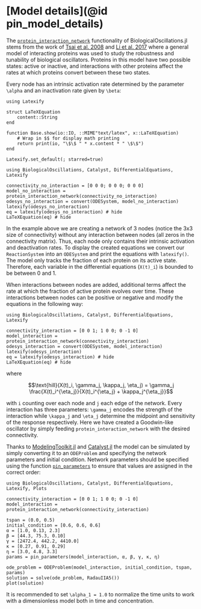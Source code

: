# [Model details](@id pin_model_details)

The [`protein_interaction_network`](@ref) functionality of BiologicalOscillations.jl stems from the work of [Tsai et al. 2008](https://doi.org/10.1126/science.1156951) and [Li et al. 2017](https://doi.org/10.1016/j.cels.2017.06.013) where a general model of interacting proteins was used to study the robustness and tunability of biological oscillators. Proteins in this model have two possible states: active or inactive, and interactions with other proteins affect the rates at which proteins convert between these two states. 

Every node has an intrinsic activation rate determined by the parameter ``\alpha`` and an inactivation rate given by ``\beta``:
```@setup pin_example
using Latexify

struct LaTeXEquation
    content::String
end

function Base.show(io::IO, ::MIME"text/latex", x::LaTeXEquation)
    # Wrap in $$ for display math printing
    return print(io, "\$\$ " * x.content * " \$\$")
end

Latexify.set_default(; starred=true)
```
```@example pin_example
using BiologicalOscillations, Catalyst, DifferentialEquations, Latexify

connectivity_no_interaction = [0 0 0; 0 0 0; 0 0 0]
model_no_interaction = protein_interaction_network(connectivity_no_interaction)
odesys_no_interaction = convert(ODESystem, model_no_interaction)
latexify(odesys_no_interaction)
eq = latexify(odesys_no_interaction) # hide
LaTeXEquation(eq) # hide
```
In the example above we are creating a network of 3 nodes (notice the 3x3 size of connectivity) without any interaction between nodes (all zeros in the connectivity matrix). Thus, each node only contains their intrinsic activation and deactivation rates. To display the created equations we convert our `ReactionSystem` into an `ODESystem` and print the equations with `latexify()`. The model only tracks the fraction of each protein on its active state. Therefore, each variable in the differential equations (``X(t)_i``) is bounded to be between 0 and 1.

When interactions between nodes are added, additional terms affect the rate at which the fraction of active protein evolves over time. These interactions between nodes can be positive or negative and modify the equations in the following way:

```@example pin_example
using BiologicalOscillations, Catalyst, DifferentialEquations, Latexify

connectivity_interaction = [0 0 1; 1 0 0; 0 -1 0]
model_interaction = protein_interaction_network(connectivity_interaction)
odesys_interaction = convert(ODESystem, model_interaction)
latexify(odesys_interaction)
eq = latexify(odesys_interaction) # hide
LaTeXEquation(eq) # hide
```
where
```math
\text{hill}(X(t)_i, \gamma_j, \kappa_j, \eta_j) = \gamma_j \frac{X(t)_i^{\eta_j}}{X(t)_i^{\eta_j} + \kappa_j^{\eta_j}}
```
with `i` counting over each node and `j` each edge of the network. Every interaction has three parameters: ``\gamma_j`` encodes the strength of the interaction while ``\kappa_j`` and ``\eta_j`` determine the midpoint and sensitivity of the response respectively. Here we have created a Goodwin-like oscillator by simply feeding `protein_interaction_network` with the desired connectivity.

Thanks to [ModelingToolkit.jl](https://docs.sciml.ai/ModelingToolkit/stable/) and [Catalyst.jl](https://docs.sciml.ai/Catalyst/stable/) the model can be simulated by simply converting it to an `ODEProblem` and specifying the network parameters and initial condition. Network parameters should be specified using the function [`pin_parameters`](@ref) to ensure that values are assigned in the correct order:

```@example pin_example
using BiologicalOscillations, Catalyst, DifferentialEquations, Latexify, Plots

connectivity_interaction = [0 0 1; 1 0 0; 0 -1 0]
model_interaction = protein_interaction_network(connectivity_interaction)

tspan = (0.0, 0.5)
initial_condition = [0.6, 0.6, 0.6]
α = [1.0, 0.13, 2.3]
β = [44.3, 75.3, 0.10]
γ = [2472.4, 442.2, 4410.0]
κ = [0.27, 0.91, 0.29]
η = [3.0, 4.8, 3.3]
params = pin_parameters(model_interaction, α, β, γ, κ, η)

ode_problem = ODEProblem(model_interaction, initial_condition, tspan, params)
solution = solve(ode_problem, RadauIIA5())
plot(solution)
```

It is recommended to set ``\alpha_1 = 1.0`` to normalize the time units to work with a dimensionless model both in time and concentration.